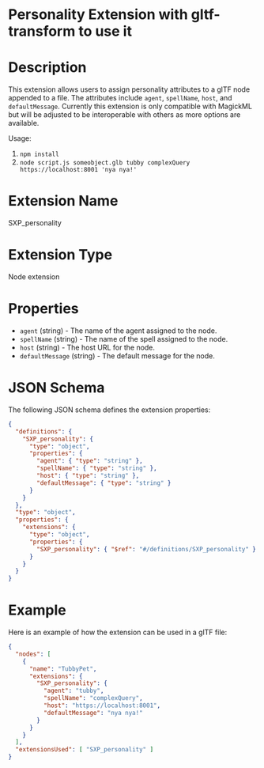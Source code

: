 # Personality Extension with gltf-transform to use it


# Description

This extension allows users to assign personality attributes to a glTF node appended to a file. The attributes include `agent`, `spellName`, `host`, and `defaultMessage`. Currently this extension is only compatible with MagickML but will be adjusted to be interoperable with others as more options are available.

Usage: 
1) `npm install`
2) `node script.js someobject.glb tubby complexQuery https://localhost:8001 'nya nya!'`

# Extension Name

SXP_personality

# Extension Type

Node extension

# Properties

- `agent` (string) - The name of the agent assigned to the node.
- `spellName` (string) - The name of the spell assigned to the node.
- `host` (string) - The host URL for the node.
- `defaultMessage` (string) - The default message for the node.

# JSON Schema

The following JSON schema defines the extension properties:
```json
{
  "definitions": {
    "SXP_personality": {
      "type": "object",
      "properties": {
        "agent": { "type": "string" },
        "spellName": { "type": "string" },
        "host": { "type": "string" },
        "defaultMessage": { "type": "string" }
      }
    }
  },
  "type": "object",
  "properties": {
    "extensions": {
      "type": "object",
      "properties": {
        "SXP_personality": { "$ref": "#/definitions/SXP_personality" }
      }
    }
  }
}
```
# Example

Here is an example of how the extension can be used in a glTF file:
```json
{
  "nodes": [
    {
      "name": "TubbyPet",
      "extensions": {
        "SXP_personality": {
          "agent": "tubby",
          "spellName": "complexQuery",
          "host": "https://localhost:8001",
          "defaultMessage": "nya nya!"
        }
      }
    }
  ],
  "extensionsUsed": [ "SXP_personality" ]
}
```